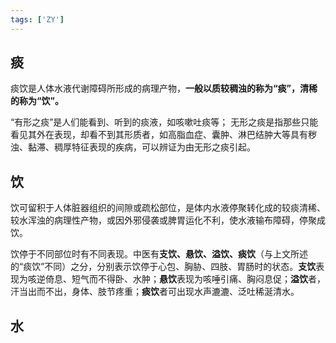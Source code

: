 ```yaml
---
tags: ['ZY']
---
```


## 痰
痰饮是人体水液代谢障碍所形成的病理产物，**一般以质较稠浊的称为“痰”，清稀的称为“饮”。**

“有形之痰”是人们能看到、听到的痰液，如咳嗽吐痰等；
无形之痰是指那些只能看见其外在表现，却看不到其形质者，如高脂血症、囊肿、淋巴结肿大等具有秽浊、黏滞、稠厚特征表现的疾病，可以辨证为由无形之痰引起。

## 饮

饮可留积于人体脏器组织的间隙或疏松部位，是体内水液停聚转化成的较痰清稀、较水浑浊的病理性产物，或因外邪侵袭或脾胃运化不利，使水液输布障碍，停聚成饮。

饮停于不同部位时有不同表现。中医有**支饮、悬饮、溢饮、痰饮**（与上文所述的“痰饮”不同）之分，分别表示饮停于心包、胸胁、四肢、胃肠时的状态。**支饮**表现为咳逆倚息、短气而不得卧、水肿；**悬饮**表现为咳唾引痛、胸闷息促；**溢饮**者，汗当出而不出，身体、肢节疼重；**痰饮**者可出现水声漉漉、泛吐稀涎清水。

## 水 





























